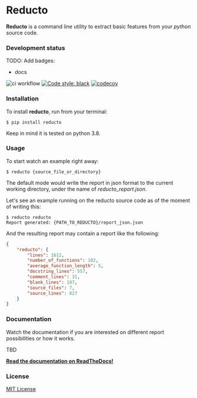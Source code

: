 # Reducto

**Reducto** is a command line utility to extract basic features from
your _python_ source code.

### Development status

TODO: Add badges:
- docs

![ci workflow](https://github.com/plaguss/reducto/actions/workflows/ci.yml/badge.svg)
[![Code style: black](https://img.shields.io/badge/code%20style-black-000000.svg)](https://github.com/psf/black)
[![codecov](https://codecov.io/gh/plaguss/reducto/branch/main/graph/badge.svg?token=AVKH6TS7G7)](https://codecov.io/gh/plaguss/reducto)


### Installation

To install **reducto**, run from your terminal:

    $ pip install reducto

Keep in mind it is tested on python 3.8.

### Usage

To start watch an example right away:

    $ reducto {source_file_or_directory}

The default mode would write the report in json format to the
current working directory, under the name of *reducto_report.json*.

Let's see an example running on the reducto source code as of the moment
of writing this:

    $ reducto reducto
    Report generated: {PATH_TO_REDUCTO}/report_json.json

And the resulting report may contain a report like the following:

```json
{
    "reducto": {
        "lines": 1612,
        "number_of_functions": 102,
        "average_function_length": 5,
        "docstring_lines": 557,
        "comment_lines": 31,
        "blank_lines": 197,
        "source_files": 7,
        "source_lines": 827
    }
}
```

### Documentation

Watch the documentation if you are interested on different report 
possibilities or how it works.

TBD

**[Read the documentation on ReadTheDocs!](https://reducto.readthedocs.io/en/stable)**

### License

[MIT License](https://github.com/plaguss/reducto/blob/main/LICENSE)
